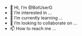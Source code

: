 - 👋 Hi, I’m @BotUserG
- 👀 I’m interested in ...
- 🌱 I’m currently learning ...
- 💞️ I’m looking to collaborate on ...
- 📫 How to reach me ...

<!---
BotUserG/BotUserG is a ✨ special ✨ repository because its `README.md` (this file) appears on your GitHub profile.
You can click the Preview link to take a look at your changes.
--->
